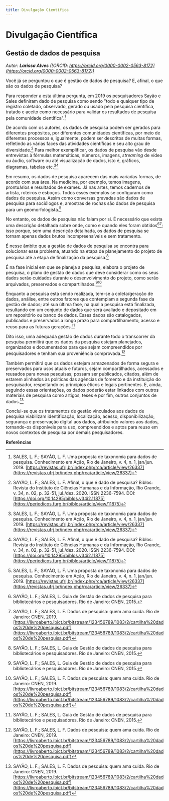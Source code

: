 ```yaml
---
title: Divulgação Científica
---
```


# Divulgação Científica

## Gestão de dados de pesquisa 

_Autor: **Larissa Alves** ([ORCID: https://orcid.org/0000-0002-0563-8172](https://orcid.org/0000-0002-0563-8172))_

Você já se perguntou o que é gestão de dados de pesquisa? E, afinal, o que são os dados de pesquisa?

Para responder a esta última pergunta, em 2019 os pesquisadores Sayão e Sales definiram dado de pesquisa como sendo "todo e qualquer tipo de registro coletado, observado, gerado ou usado pela pesquisa científica, tratado e aceito como necessário para validar os resultados de pesquisa pela comunidade científica".[^1]

De acordo com os autores, os dados de pesquisa podem ser gerados para diferentes propósitos, por diferentes comunidades científicas, por meio de diferentes processos e, igualmente, podem ser descritos de muitas formas, refletindo as várias faces das atividades científicas e seu alto grau de diversidade.[^2] Para melhor exemplificar, os dados de pesquisa vão desde entrevistas à fórmulas matemáticas, números, imagens, _streaming_ de vídeo ou áudio, software ou até visualização de dados, isto é, gráficos, diagramas, tabelas etc.[^1][^2]

Em resumo, os dados de pesquisa aparecem das mais variadas formas, de acordo com sua área. Na medicina, por exemplo, temos imagens, prontuários e resultados de exames. Já nas artes, temos cadernos de artista, roteiros e esboços. Todos esses exemplos se configuram como dados de pesquisa. Assim como conversas gravadas são dados de pesquisa para sociólogos e, amostras de rochas são dados de pesquisa para um geomorfologista.[^1]

No entanto, os dados de pesquisa não falam por si. É necessário que exista uma descrição detalhada sobre onde, como e quando eles foram obtidos[^3][^4]; isso porque, sem uma descrição detalhada, os dados de pesquisa se tornam apenas dados brutos incompreensíveis e sem tratamento.

É nesse âmbito que a gestão de dados de pesquisa se encontra para solucionar esse problema, atuando na etapa de planejamento do projeto de pesquisa até a etapa de finalização da pesquisa.[^3]

É na fase inicial em que se planeja a pesquisa, elabora o projeto de pesquisa, o plano de gestão de dados que deve considerar como os seus dados serão cuidados durante o desenvolvimento do projeto, como serão arquivados, preservados e compartilhados.[^3][^4]

Enquanto a pesquisa está sendo realizada, tem-se a coleta/geração de dados, análise, entre outros fatores que contemplam a segunda fase da gestão de dados; até sua última fase, na qual a pesquisa está finalizada, resultando em um conjunto de dados que será avaliado e depositado em um repositório ou banco de dados. Esses dados são catalogados, publicados e preservados a longo prazo para compartilhamento, acesso e reuso para as futuras gerações.[^3]

Dito isso, uma adequada gestão de dados durante todo o transcorrer da pesquisa permitirá que os dados da pesquisa estejam planejados, organizados e documentados para que sejam compreendidos por pesquisadores e tenham sua proveniência comprovada.[^4]

Também permitirá que os dados estejam armazenados de forma segura e preservados para usos atuais e futuros, sejam compartilhados, acessados e reusados para novas pesquisas; possam ser publicados, citados, além de estarem alinhados às políticas das agências de fomento e da instituição do pesquisador, respeitando os princípios éticos e legais pertinentes. E, ainda, seguindo essas orientações, os dados poderão estar linkados com outros materiais de pesquisa como artigos, teses e por fim, outros conjuntos de dados.[^4]

Conclui-se que os tratamentos de gestão vinculados aos dados de pesquisa viabilizam identificação, localização, acesso, disponibilização, segurança e preservação digital aos dados, atribuindo valores aos dados, tornando-os disponíveis para uso, compreendidos e aptos para reuso em novos contextos de pesquisa por demais pesquisadores.  


**Referências**

[^1]:
    SALES, L. F.; SAYÃO, L. F. Uma proposta de taxonomia para dados de pesquisa. Conhecimento em Ação, Rio de Janeiro, v. 4, n. 1, jan/jun. 2019. [https://revistas.ufrj.br/index.php/rca/article/view/26337](https://revistas.ufrj.br/index.php/rca/article/view/26337)

[^2]: 
    SAYÃO, L. F.; SALES, L. F. Afinal, o que é dado de pesquisa? Biblos: Revista do Instituto de Ciências Humanas e da Informação, Rio Grande, v. 34, n. 02, p. 32-51, jul./dez. 2020. ISSN 2236-7594. DOI: [https://doi.org/10.14295/biblos.v34i2.11875](https://periodicos.furg.br/biblos/article/view/11875)

[^3]: 
    SAYÃO, L. F.; SALES, L. Guia de Gestão de dados de pesquisa para bibliotecários e pesquisadores. Rio de Janeiro: CNEN, 2015.

[^4]: 
    SAYÃO, L. F.; SALES, L. F. Dados de pesquisa: quem ama cuida. Rio de Janeiro: CNEN, 2019. [https://livroaberto.ibict.br/bitstream/123456789/1083/2/cartilha%20dados%20de%20pesquisa.pdf](https://livroaberto.ibict.br/bitstream/123456789/1083/2/cartilha%20dados%20de%20pesquisa.pdf)
